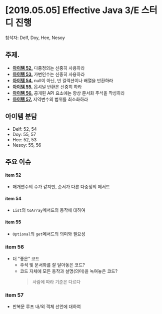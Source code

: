 # [2019.05.05] Effective Java 3/E 스터디 진행
참석자: Delf, Doy, Hee, Nesoy
## 주제.
- [**아이템 52.**](../chapter08/item52.md) 다중정의는 신중히 사용하라 
- [**아이템 53.**](../chapter08/item53.md) 가변인수는 신중히 사용하라 
- [**아이템 54.**](../chapter08/item54.md) null이 아닌, 빈 컬렉션이나 배열을 반환하라 
- [**아이템 55.**](../chapter08/item55.md) 옵셔널 반환은 신중히 하라 
- [**아이템 56.**](../chapter08/item56.md) 공개된 API 요소에는 항상 문서화 주석을 작성하라 
- [**아이템 57.**](../chapter09/item57.md) 지역변수의 범위를 최소화하라 


## 아이템 분담
- Delf: 52, 54
- Doy: 55, 57
- Hee: 52, 53
- Nesoy: 55, 56

## 주요 이슈

#### item 52
- 매개변수의 수가 같지만, 순서가 다른 다중정의 메서드

#### item 54
- `List`의 `toArray`메서드의 동작에 대하여

#### item 55
- `Optional`의 `get`메서드의 의미와 필요성

### item 56
- 더 "좋은" 코드
  - 주석 및 문서화를 잘 달아놓은 코드?
  - 코드 자체에 모든 동작과 설명(의미)을 녹여놓은 코드?
    > 사람에 따라 기준은 다르다
### item 57
- 반복문 루프 내/외 객체 선언에 대하여